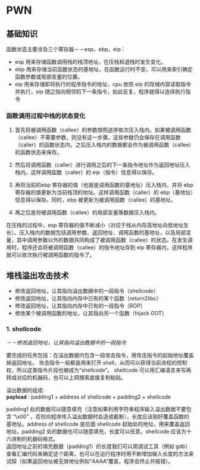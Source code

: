 # PWN

## 基础知识

函数状态主要涉及三个寄存器－－esp，ebp，eip：   

* esp 用来存储函数调用栈的栈顶地址，在压栈和退栈时发生变化。  
* ebp 用来存储当前函数状态的基地址，在函数运行时不变，可以用来索引确定函数参数或局部变量的位置。  
* eip 用来存储即将执行的程序指令的地址，cpu 依照 eip 的存储内容读取指令并执行，eip 随之指向相邻的下一条指令，如此反复，程序就得以连续执行指令

### 函数调用过程中栈的状态变化

1. 首先将被调用函数（callee）的参数按照逆序依次压入栈内。如果被调用函数（callee）不需要参数，则没有这一步骤。这些参数仍会保存在调用函数（caller）的函数状态内，之后压入栈内的数据都会作为被调用函数（callee）的函数状态来保存。  

2. 然后将调用函数（caller）进行调用之后的下一条指令地址作为返回地址压入栈内。这样调用函数（caller）的 eip（指令）信息得以保存。  

3. 再将当前的ebp 寄存器的值（也就是调用函数的基地址）压入栈内，并将 ebp 寄存器的值更新为当前栈顶的地址。这样调用函数（caller）的 ebp（基地址）信息得以保存。同时，ebp 被更新为被调用函数（callee）的基地址。  

4. 再之后是将被调用函数（callee）的局部变量等数据压入栈内。  

在压栈的过程中，esp 寄存器的值不断减小（对应于栈从内存高地址向低地址生长）。压入栈内的数据包括调用参数、返回地址、调用函数的基地址，以及局部变量，其中调用参数以外的数据共同构成了被调用函数（callee）的状态。在发生调用时，程序还会将被调用函数（callee）的指令地址存到 eip 寄存器内，这样程序就可以依次执行被调用函数的指令了。

## 堆栈溢出攻击技术

* 修改返回地址，让其指向溢出数据中的一段指令（shellcode）
* 修改返回地址，让其指向内存中已有的某个函数（return2libc）
* 修改返回地址，让其指向内存中已有的一段指令（ROP）
* 修改某个被调用函数的地址，让其指向另一个函数（hijack GOT）

### 1. shellcode

*－－修改返回地址，让其指向溢出数据中的一段指令*

要完成的任务包括：在溢出数据内包含一段攻击指令，用攻击指令的起始地址覆盖掉返回地址。 攻击指令一般都是用来打开 shell，从而可以获得当前进程的控制权，所以这类指令片段也被成为“shellcode”。 shellcode 可以用汇编语言来写再转成对应的机器码，也可以上网搜索直接复制粘贴。

溢出数据的组成:  
**payload** : padding1 + address of shellcode + padding2 + shellcode

padding1 处的数据可以随意填充（注意如果利用字符串程序输入溢出数据不要包含 “\x00” ，否则向程序传入溢出数据时会造成截断），长度应该刚好覆盖函数的基地址。address of shellcode 是后面 shellcode 起始处的地址，用来覆盖返回地址。padding2 处的数据也可以随意填充，长度可以任意。shellcode 应该为十六进制的机器码格式。  
返回地址之前的填充数据（padding1）的长度我们可以用调试工具（例如 gdb）查看汇编代码来确定这个距离，也可以在运行程序时用不断增加输入长度的方法来试探（如果返回地址被无效地址例如“AAAA”覆盖，程序会终止并报错）。
